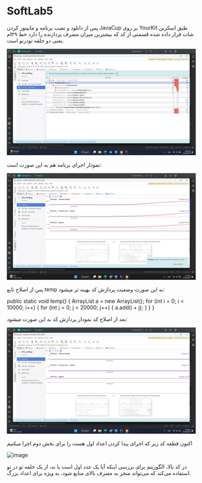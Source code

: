 # SoftLab5
پس از دانلود و نصب برنامه و مانیتور کردن JavaCup بر روی YourKit طبق اسکرین شات قرار داده شده قسمتی از کد که بیشترین میزان مصرف پردازنده را دارد خط ۲۹ام یعنی دو حلقه تودرتو است.

![alt text](https://github.com/aminhasanz/SoftLab5/blob/main/Screenshot%20(39).png?raw=true)

نمودار اجرای برنامه هم به این صورت است:

![alt text](https://github.com/aminhasanz/SoftLab5/blob/main/Screenshot%20(41).png?raw=true)

پس از اصلاح تابع temp به این صورت وضعیت پردازش کد بهینه تر میشود:

public static void temp() {
        ArrayList a = new ArrayList();
        for (int i = 0; i < 10000; i++)
        {
            for (int j = 0; j < 20000; j++) {
                a.add(i + j);
            }
        }
    }

بعد از اصلاح کد نمودار پردازش کد به این صورت میشود:


![alt text](https://github.com/aminhasanz/SoftLab5/blob/main/Screenshot%20(40).png?raw=true)


اکنون قطعه کد زیر که اجرای پیدا کردن اعداد اول هست را برای بخش دوم اجرا میکنیم

![image](https://github.com/user-attachments/assets/c73544b9-6966-4fb8-b27e-c2a11217feca)

در کد بالا، الگوریتم برای بررسی اینکه آیا یک عدد اول است یا نه، از یک حلقه تو در تو استفاده می‌کند که می‌تواند منجر به مصرف بالای منابع شود، به ویژه برای اعداد بزرگ. 
